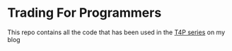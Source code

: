 # Trading For Programmers

This repo contains all the code that has been used in the [T4P series](https://blog.adnansiddiqi.me/tag/t4p) on my blog
